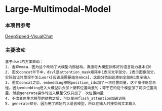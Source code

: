 # Large-Multimodal-Model

### 本项目参考
[DeepSpeed-VisualChat](https://github.com/microsoft/DeepSpeedExamples/tree/master/applications/DeepSpeed-VisualChat)

### 主要改动
```
基于dsvl的方案改动：
1. 舍弃mmca，因为这个改动了大模型内部结构，直接将大模型训练好的语言能力基本归0
2. 图文concat环节中，dsvl是attention_mask矩阵中1表示文字部分，2表示图像部分，实际验证时发现不怎么work[应该是需要结合mmca]，这部分依旧还原到全部用1表示输入
3. 图文concat之后，embedding根据position_ids加了一次位置向量，这个操作略显奇怪，因为embedding进入大模型后会加上旋转位置向量的；等于它的这个模型加了两次位置向量，然后generate操作时进入模型仅仅只加了一次位置向量
4. 不改变原生大模型的结构之后，可以使用flash_attention加速训练
5. generate部分，因为用了原始的大语言模型，所以在输入时接受纯文本输入
```
